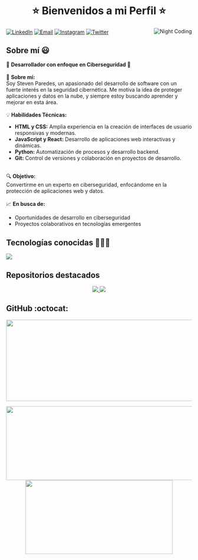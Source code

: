 <h1 align="center">⭐ Bienvenidos a mi Perfil ⭐</h1>

<img alt="Night Coding" src="https://raw.githubusercontent.com/Steven-estudio/Steven-estudio/main/assets/night-coding.gif" align="right"/>

<p align="left">
  <a href="https://www.linkedin.com/in/stevenp03/" target="blank"><img align="center" src="https://img.shields.io/badge/LinkedIn-0077B5?style=for-the-badge&logo=linkedin&logoColor=white" alt="LinkedIn"/></a>
  <a href="mailto:stevenparedesc2003@gmail.com" target="blank"><img align="center" src="https://img.shields.io/badge/Email-0078D4?style=for-the-badge&logo=gmail&logoColor=white" alt="Email"/></a>
  <a href="https://instagram.com/stevenparedesc2003" target="blank"><img align="center" src="https://img.shields.io/badge/Instagram-E4405F?style=for-the-badge&logo=instagram&logoColor=white" alt="Instagram"/></a>
  <a href="https://twitter.com/StevenParedesC1" target="blank"><img align="center" src="https://img.shields.io/badge/Twitter-1DA1F2?style=for-the-badge&logo=twitter&logoColor=white" alt="Twitter"/></a>
</p>

<h2>Sobre mí 😃</h2>
<p align="left">
  🌟 <strong>Desarrollador con enfoque en Ciberseguridad</strong> 🌟
  <br><br>
  🚀 <strong>Sobre mí:</strong><br>
  Soy Steven Paredes, un apasionado del desarrollo de software con un fuerte interés en la seguridad cibernética. Me motiva la idea de proteger aplicaciones y datos en la nube, y siempre estoy buscando aprender y mejorar en esta área.
  <br><br>
  💡 <strong>Habilidades Técnicas:</strong><br>
  <ul>
    <li><strong>HTML y CSS:</strong> Amplia experiencia en la creación de interfaces de usuario responsivas y modernas.</li>
    <li><strong>JavaScript y React:</strong> Desarrollo de aplicaciones web interactivas y dinámicas.</li>
    <li><strong>Python:</strong> Automatización de procesos y desarrollo backend.</li>
    <li><strong>Git:</strong> Control de versiones y colaboración en proyectos de desarrollo.</li>
  </ul>
  <br>
  🔍 <strong>Objetivo:</strong><br>
  Convertirme en un experto en ciberseguridad, enfocándome en la protección de aplicaciones web y datos.
  <br><br>
  📈 <strong>En busca de:</strong><br>
  <ul>
    <li>Oportunidades de desarrollo en ciberseguridad</li>
    <li>Proyectos colaborativos en tecnologías emergentes</li>
  </ul>
</p>

<h2>Tecnologías conocidas 👨🏻‍💻</h2>
<p align="left">
  <a href="https://skillicons.dev">
    <img src="https://skillicons.dev/icons?i=html,css,js,react,python,git,selenium,sqlite" />
  </a>
</p>

<h2>Repositorios destacados</h2>
<div align="center">
  <a href="https://github.com/Steven-estudio/Repo1">
    <img src="https://github-readme-stats.vercel.app/api/pin/?username=Steven-estudio&repo=Repo1&theme=dark" />
  </a>
  <a href="https://github.com/Steven-estudio/Repo2">
    <img src="https://github-readme-stats.vercel.app/api/pin/?username=Steven-estudio&repo=Repo2&theme=dark" />
  </a>
</div>

<h2>GitHub :octocat:</h2>
<p align="center">
  <img width="800" height="220" src="https://streak-stats.demolab.com?user=Steven-estudio&theme=blueberry&hide_border=true&border_radius=5&card_width=800">
</p>

<p align="center">
  <img width="600" height="200" src="https://github-readme-stats.vercel.app/api?username=Steven-estudio&show_icons=true&theme=blueberry">
  <img width="400" height="200" src="https://github-readme-stats.vercel.app/api/top-langs/?username=Steven-estudio&layout=compact&theme=blueberry">
</p>

<div id="header" align="center">
  <img src="https://komarev.com/ghpvc/?username=Steven-estudio&style=for-the-badge&color=blue" alt=""/>
</div>


